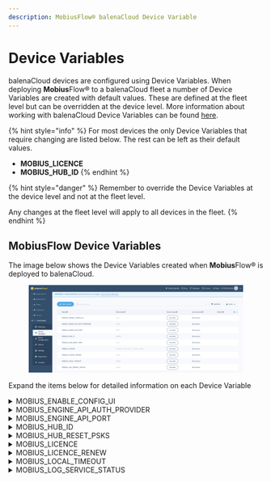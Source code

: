 ```yaml
---
description: MobiusFlow® balenaCloud Device Variable
---
```


# Device Variables

balenaCloud devices are configured using Device Variables. When deploying **Mobius**Flow® to a balenaCloud fleet a number of Device Variables are created with default values. These are defined at the fleet level but can be overridden at the device level. More information about working with balenaCloud Device Variables can be found [here](https://docs.balena.io/learn/manage/variables/#device-variables).

{% hint style="info" %}
For most devices the only Device Variables that require changing are listed below. The rest can be left as their default values.

* **MOBIUS\_LICENCE**
* **MOBIUS\_HUB\_ID**
{% endhint %}

{% hint style="danger" %}
Remember to override the Device Variables at the device level and not at the fleet level.

Any changes at the fleet level will apply to all devices in the fleet.
{% endhint %}

## MobiusFlow Device Variables

The image below shows the Device Variables created when **Mobius**Flow® is deployed to balenaCloud.

<figure><img src="../../.gitbook/assets/Balena Variables.png" alt=""><figcaption></figcaption></figure>

Expand the items below for detailed information on each Device Variable

<details>

<summary>MOBIUS_ENABLE_CONFIG_UI</summary>

Enable or disable the MobiusFlow® configuration user interface

**Possible Values:** (default shown in bold)

* **true** _- Enable the configuration user interface_
* false _- Disable the configuration user interface_

</details>

<details>

<summary>MOBIUS_ENGINE_API_AUTH_PROVIDER</summary>

Select which authentication provider to use for the Engine Rest API.

**Possible Values:** (default shown in bold)

* **local** _- Use the local user database_

</details>

<details>

<summary>MOBIUS_ENGINE_API_PORT</summary>

The Engine Rest API port

**Possible Values:** (default shown in bold)

* **8443**

</details>

<details>

<summary>MOBIUS_HUB_ID</summary>

The HUB ID used by this **Mobius**Flow® instance

**Possible Values:** (default shown in bold)

* **000001** _- Can be any six digit hex number_

</details>

<details>

<summary>MOBIUS_HUB_RESET_PSKS</summary>

Reset all **Mobius**Flow® Service pre-shared keys on startup

**Possible Values:** (default shown in bold)

* **true** _- reset the pre-shared keys on startup_
* false _- do not reset the pre-shared keys on startup_

</details>

<details>

<summary>MOBIUS_LICENCE</summary>

The **Mobius**Flow® licence code for this device

**Possible Values:** _a valid licence code_

</details>

<details>

<summary>MOBIUS_LICENCE_RENEW</summary>

Change the **Mobius**Flow® licence code. Set this to **true** when replacing an licence code

**Possible Values:** (default shown in bold)

* true _- Change the licence code_
* **false** _- Use existing licence code_

</details>

<details>

<summary>MOBIUS_LOCAL_TIMEOUT</summary>

The maximum time in milliseconds that any **Mobius**Flow® Service will wait for a response to a **Mobius**Flow® message

**Possible Values:** (default shown in bold)

* **10000** _- any number greater than 1000_

</details>

<details>

<summary>MOBIUS_LOG_SERVICE_STATUS</summary>

Log changes of MobiusFlow® Services status to the standard logs

**Possible Values:** (default shown in bold)

* true _- log the service status changes to the standard logs_
* **false** _- do not log the service statis changes to the standard logs_

</details>
